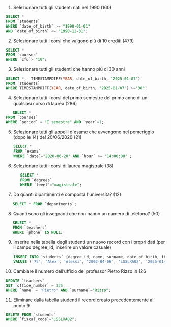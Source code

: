 1. Selezionare tutti gli studenti nati nel 1990 (160)

```sql
SELECT *
FROM `students`
WHERE `date_of_birth` >= "1990-01-01"
AND `date_of_birth` <= "1990-12-31";
```

2. Selezionare tutti i corsi che valgono più di 10 crediti (479)

```sql
SELECT *
FROM `courses`
WHERE `cfu`> "10";
```

3. Selezionare tutti gli studenti che hanno più di 30 anni

```sql
SELECT *,  TIMESTAMPDIFF(YEAR, date_of_birth, "2025-01-07")
FROM `students`
WHERE TIMESTAMPDIFF(YEAR, date_of_birth, "2025-01-07") >="30";
```

4. Selezionare tutti i corsi del primo semestre del primo anno di un qualsiasi corso di
   laurea (286)

```sql
   SELECT *
FROM `courses`
WHERE `period` = "I semestre" AND `year`=1;
```

5. Selezionare tutti gli appelli d'esame che avvengono nel pomeriggio (dopo le 14) del
   20/06/2020 (21)

   ```sql
   SELECT *
   FROM `exams`
   WHERE `date`="2020-06-20" AND `hour` >= "14:00:00" ;
   ```

6. Selezionare tutti i corsi di laurea magistrale (38)

   ```sql
      SELECT *
      FROM `degrees`
      WHERE `level`="magistrale";
   ```

7. Da quanti dipartimenti è composta l'università? (12)

```sql
   SELECT * FROM `departments`;
```

8. Quanti sono gli insegnanti che non hanno un numero di telefono? (50)

```sql
   SELECT *
   FROM `teachers`
   WHERE `phone` IS NULL;
```

9. Inserire nella tabella degli studenti un nuovo record con i propri dati (per il campo
   degree_id, inserire un valore casuale)

   ```sql
   INSERT INTO `students` (degree_id, name, surname, date_of_birth, fiscal_code, enrolment_date, registration_number, email)
   VALUES ('75', 'Alex', 'Alessi', '2002-04-06', 'LSSLXA02', '2025-01-07', '630000', 'alex.alessi@gmail.com');
   ```

10. Cambiare il numero dell’ufficio del professor Pietro Rizzo in 126

```sql
UPDATE `teachers`
SET `office_number` = 126
WHERE `name` = 'Pietro' AND `surname`="Rizzo";
```

11. Eliminare dalla tabella studenti il record creato precedentemente al punto 9

```sql
DELETE FROM `students`
WHERE `fiscal_code`="LSSLXA02";
```
